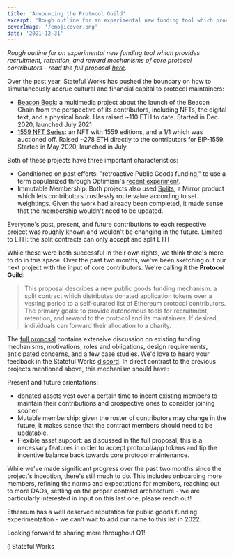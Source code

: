 ```yaml
---
title: 'Announcing the Protocol Guild'
excerpt: 'Rough outline for an experimental new funding tool which provides recruitment, retention, and reward mechanisms of core protocol contributors'
coverImage: '/emojicover.png'
date: '2021-12-31'
---
```

*Rough outline for an experimental new funding tool which provides recruitment, retention, and reward mechanisms of core protocol contributors - read the full proposal [here](https://protocol-guild.readthedocs.io/en/latest/index.html).*

Over the past year, Stateful Works has pushed the boundary on how to simultaneously accrue cultural and financial capital to protocol maintainers:

* [Beacon Book](https://stateful.mirror.xyz/Y1ED9RorG9OvEUXD8NBmXgYhSVhjj8H537-I2SZJkYA): a multimedia project about the launch of the Beacon Chain from the perspective of its contributors, including NFTs, the digital text, and a physical book. Has raised ~110 ETH to date. Started in Dec 2020, launched July 2021
* [1559 NFT Series](https://stateful.mirror.xyz/rsUhYxXARr7j2iDjqJeelY7nc6CN_Y-MilVDP1S5voA): an NFT with 1559 editions, and a 1/1 which was auctioned off. Raised ~278 ETH directly to the contributors for EIP-1559. Started in May 2020, launched in July.

Both of these projects have three important characteristics:

* Conditioned on past efforts: "retroactive Public Goods funding," to use a term popularized through Optimism's [recent experiment](https://medium.com/ethereum-optimism/retropgf-experiment-1-1-million-dollars-for-public-goods-f7e455cbdca).
* Immutable Membership: Both projects also used [Splits](https://dev.mirror.xyz/mQ03-JXlfdoBnRrZisC5X3kM9nBkOILlHwxbdq382Gw), a Mirror product which lets contributors trustlessly route value according to set weightings. Given the work had already been completed, it made sense that the membership wouldn't need to be updated. 

Everyone's past, present, and future contributions to each respective project was roughly known and wouldn't be changing in the future.
Limited to ETH: the split contracts can only accept and split ETH

While these were both successful in their own rights, we think there's more to do in this space. Over the past two months, we've been sketching out our next project with the input of core contributors. We're calling it the **Protocol Guild**:

>This proposal describes a new public goods funding mechanism: a split contract which distributes donated application tokens over a vesting period to a self-curated list of Ethereum protocol contributors.
The primary goals: to provide autonomous tools for recruitment, retention, and reward to the protocol and its maintainers. If desired, individuals can forward their allocation to a charity.

The [full proposal](https://protocol-guild.readthedocs.io/en/latest/index.html) contains extensive discussion on existing funding mechanisms, motivations, roles and obligations, design requirements, anticipated concerns, and a few case studies. We'd love to heard your feedback in the Stateful Works [discord](https://discord.com/invite/t8zSZCvf3y).
In direct contrast to the previous projects mentioned above, this mechanism should have:

Present and future orientations: 
* donated assets vest over a certain time to incent existing members to maintain their contributions and prospective ones to consider joining sooner
* Mutable membership: given the roster of contributors may change in the future, it makes sense that the contract members should need to be updatable.
* Flexible asset support: as discussed in the full proposal, this is a necessary features in order to accept protocol/app tokens and tip the incentive balance back towards core protocol maintenance.

While we've made significant progress over the past two months since the project's inception, there's still much to do. This includes onboarding more members, refining the norms and expectations for members, reaching out to more DAOs, settling on the proper contract architecture - we are particularly interested in input on this last one, please reach out!

Ethereum has a well deserved reputation for public goods funding experimentation - we can't wait to add our name to this list in 2022.

Looking forward to sharing more throughout Q1!

⟠ Stateful Works
